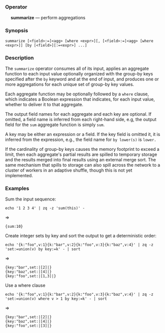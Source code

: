 ### Operator

&emsp; **summarize** &mdash; perform aggregations

### Synopsis

```
summarize [<field>:=]<agg> [where <expr>][, [<field>:=]<agg> [where <expr>]] [by [<field>][:=<expr>] ...]
```
### Description

The `summarize` operator consumes all of its input, applies an aggregate function
to each input value optionally organized with the group-by keys specified after
the `by` keyword and at the end of input, and produces one or more aggregations
for each unique set of group-by key values.

Each aggregate function may be optionally followed by a `where` clause, which
indicates a Boolean expression that indicates, for each input value,
whether to deliver it to that aggregate.

The output field names for each aggregate and each key are optional.  If omitted,
a field name is inferred from each right-hand side, e.g, the output field for the `sum`
aggregate function is simply `sum`.

A key may be either an expression or a field.  If the key field is omitted it,
it is inferred from the expression, e.g., the field name for `by lower(s)`
is `lower.`

If the cardinality of group-by keys causes the memory footprint to exceed
a limit, then each aggregate's partial results are spilled to temporary storage
and the results merged into final results using an external merge sort.
The same mechanism that spills to storage can also spill across the network
to a cluster of workers in an adaptive shuffle, though this is not yet implemented.


### Examples

Sum the input sequence:
```mdtest-command
echo '1 2 3 4' | zq -z 'sum(this)' -
```
=>
```mdtest-output
{sum:10}
```

Create integer sets by key and sort the output to get a deterministic order:
```mdtest-command
echo '{k:"foo",v:1}{k:"bar",v:2}{k:"foo",v:3}{k:"baz",v:4}' | zq -z 'set:=union(v) by key:=k' - | sort
```
=>
```mdtest-output
{key:"bar",set:|[2]|}
{key:"baz",set:|[4]|}
{key:"foo",set:|[1,3]|}
```

Use a where clause
```mdtest-command
echo '{k:"foo",v:1}{k:"bar",v:2}{k:"foo",v:3}{k:"baz",v:4}' | zq -z 'set:=union(v) where v > 1 by key:=k' - | sort
```
=>
```mdtest-output
{key:"bar",set:|[2]|}
{key:"baz",set:|[4]|}
{key:"foo",set:|[3]|}
```
